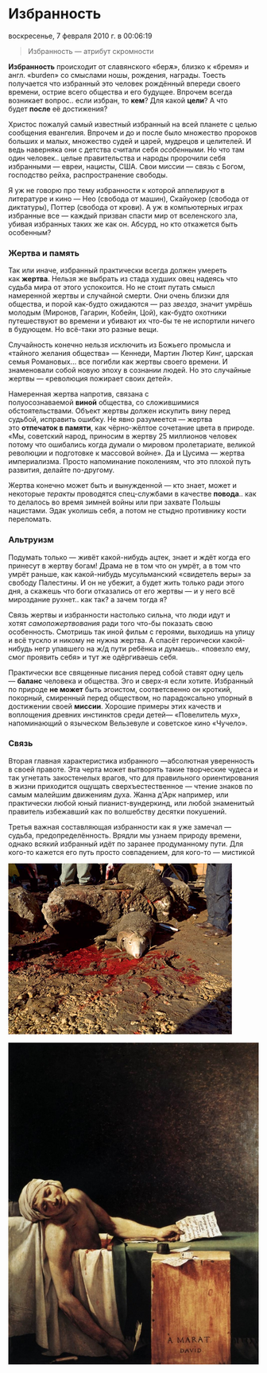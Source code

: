 # Избранность
воскресенье, 7 февраля 2010 г. в 00:06:19

> Избранность — атрибут скромности

**Избранность** происходит от славянского «берѫ», близко к «бремя» и англ. «burden» со смыслами ношы, рождения, награды. Тоесть получается что избранный это человек рождённый впереди своего времени, острие всего общества и его будущее. Впрочем всегда возникает вопрос.. если избран, то **кем**? Для какой **цели**? А что будет **после** её достижения?

<!-- truncate -->

Христос пожалуй самый известный избранный на всей планете с целью сообщения евангелия. Впрочем и до и после было множество пророков больших и малых, множество судей и царей, мудрецов и целителей. И ведь наверняка они с детства считали себя _особенными_. Но что там один человек.. целые правительства и народы пророчили себя избранными — евреи, нацисты, США. Свои миссии — связь с Богом, господство рейха, распространение свободы.  

Я уж не говорю про тему избранности к которой аппелируют в литературе и кино — Нео (свобода от машин), Скайуокер (свобода от диктатуры), Поттер (свобода от крови). А уж в компьютерных играх избранные все — каждый призван спасти мир от вселенского зла, убивая избранных таких же как он. Абсурд, но кто откажется быть особенным?

### Жертва и память
Так или иначе, избранный практически всегда должен умереть как **жертва**. Нельзя же выбрать из стада худших овец надеясь что судьба мира от этого успокоится. Но не стоит путать смысл намеренной жертвы и случайной смерти. Они очень близки для общества, и порой как-будто ожидаются — раз _звезда_, значит умрёшь молодым (Миронов, Гагарин, Кобейн, Цой), как-будто охотники путешествуют во времени и убивают их что-бы те не испортили ничего в будующем. Но всё-таки это разные вещи.  

Случайность конечно нельзя исключить из Божьего промысла и «тайного желания общества» — Кеннеди, Мартин Лютер Кинг, царская семья Романовых... все погибли как жертвы своего времени. И знаменовали собой новую эпоху в сознании людей. Но это случайные жертвы — «революция пожирает своих детей».

Намеренная жертва напротив, связана с полуосознаваемой **виной** общества, со сложившимися обстоятельствами. Объект жертвы должен искупить вину перед судьбой, исправить ошибку. Не явно разумеется — жертва это **отпечаток в памяти**, как чёрно-жёлтое сочетание цвета в природе. «Мы, советский народ, приносим в жертву 25 миллионов человек потому что ошибались когда думали о мировом пролетариате, великой революции и подготовке к массовой войне». Да и Цусима — жертва империализма. Просто напоминание поколениям, что это плохой путь развития, делайте по-другому.

Жертва конечно может быть и вынужденной — кто знает, может и некоторые _теракты_ проводятся спец-службами в качестве **повода**.. как то делалось во время зимней войны или при захвате Польшы нацистами. Эдак уколишь себя, а потом не стыдно противнику кости переломать.

  

### Альтруизм  

Подумать только — живёт какой-нибудь ацтек, знает и ждёт когда его принесут в жертву богам! Драма не в том что он умрёт, а в том что умрёт раньше, как какой-нибудь мусульманский «свидетель веры» за свободу Палестины. И он не убежит, а будет жить только ради этого дня, а скажешь что боги отказались от его жертвы — и у него всё мироздание рухнет.. как так? а зачем тогда я?  

Связь жертвы и избранности настолько сильна, что люди идут и хотят _самопожертвования_ ради того что-бы показать свою особенность. Смотришь так иной фильм с героями, выходишь на улицу и всё тускло и никому не нужна жертва. А спасёт героически какой-нибудь негр упавшего на ж/д пути ребёнка и думаешь.. «повезло ему, смог проявить себя» и тут же одёргиваешь себя.  

Практически все священные писания перед собой ставят одну цель — **баланс** человека и общества. Эго и сверх-я если хотите. Избранный по природе **не может** быть эгоистом, соответсвенно он кроткий, покорный, смиренный перед обществом, но парадоксально упорный в достижении своей **миссии**. Хорошие примеры этих качеств и воплощения древних инстинктов среди детей— «Повелитель мух», напоминающий о языческом Вельзевуле и советское кино «Чучело».

### Связь  

Вторая главная характеристика избранного —абсолютная уверенность в своей правоте. Эта черта может вытворять такие творческие чудеса и так угнетать закостенелых врагов, что для правильного ориентирования в жизни приходится ощущать сверхъестественное — чтение знаков по самым малейшим движениям духа. Жанна д'Арк например, или практически любой юный пианист-вундеркинд, или любой знаменитый правитель избежавший как по волшебству десятки покушений.  

Третья важная составляющая избранности как я уже замечал — судьба, предопределённость. Врядли мы узнаем природу времени, однако всякий избранный идёт по заранее продуманному пути. Для кого-то кажется его путь просто совпадением, для кого-то — мистикой

![](img/148762_pic_text1.jpg)

![](img/Death_of_Marat_by_David.jpg)